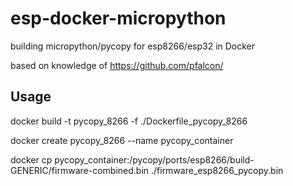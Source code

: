 # esp-docker-micropython
building micropython/pycopy for esp8266/esp32 in Docker

based on knowledge of https://github.com/pfalcon/

## Usage
docker build -t pycopy_8266 -f ./Dockerfile_pycopy_8266

docker create pycopy_8266 --name pycopy_container

docker cp pycopy_container:/pycopy/ports/esp8266/build-GENERIC/firmware-combined.bin ./firmware_esp8266_pycopy.bin

